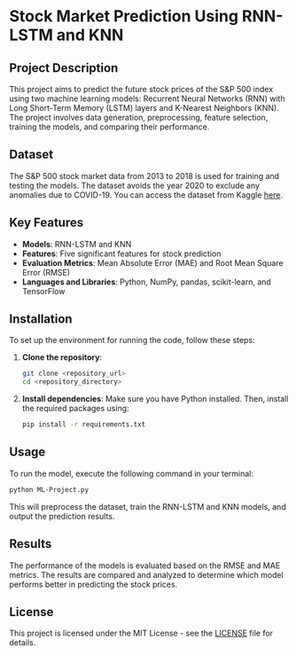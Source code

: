 # Stock Market Prediction Using RNN-LSTM and KNN

## Project Description
This project aims to predict the future stock prices of the S&P 500 index using two machine learning models: Recurrent Neural Networks (RNN) with Long Short-Term Memory (LSTM) layers and K-Nearest Neighbors (KNN). The project involves data generation, preprocessing, feature selection, training the models, and comparing their performance.

## Dataset
The S&P 500 stock market data from 2013 to 2018 is used for training and testing the models. The dataset avoids the year 2020 to exclude any anomalies due to COVID-19. You can access the dataset from Kaggle [here](https://www.kaggle.com/datasets/camnugent/sandp500).

## Key Features
- **Models**: RNN-LSTM and KNN
- **Features**: Five significant features for stock prediction
- **Evaluation Metrics**: Mean Absolute Error (MAE) and Root Mean Square Error (RMSE)
- **Languages and Libraries**: Python, NumPy, pandas, scikit-learn, and TensorFlow

## Installation

To set up the environment for running the code, follow these steps:

1. **Clone the repository**:
   ```bash
   git clone <repository_url>
   cd <repository_directory>
   ```

2. **Install dependencies**:
   Make sure you have Python installed. Then, install the required packages using:
   ```bash
   pip install -r requirements.txt
   ```

## Usage

To run the model, execute the following command in your terminal:

```bash
python ML-Project.py
```

This will preprocess the dataset, train the RNN-LSTM and KNN models, and output the prediction results.

## Results

The performance of the models is evaluated based on the RMSE and MAE metrics. The results are compared and analyzed to determine which model performs better in predicting the stock prices.

## License

This project is licensed under the MIT License - see the [LICENSE](LICENSE) file for details.
